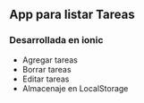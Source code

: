 ## App para listar Tareas 
### Desarrollada en ionic

- Agregar tareas
- Borrar tareas
- Editar tareas
- Almacenaje en LocalStorage

